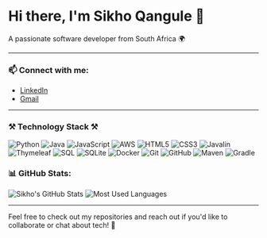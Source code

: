 # Hi there, I'm Sikho Qangule 👋
A passionate software developer from South Africa 🌍

---

### 📫 Connect with me:
- [LinkedIn](https://www.linkedin.com/in/sikhoq/)
- [Gmail](mailto:qangulesikho@gmail.com)

---

### ⚒ Technology Stack ⚒
![Python](https://img.shields.io/badge/-Python-333?style=for-the-badge&logo=python)
![Java](https://img.shields.io/badge/-Java-333?style=for-the-badge&logo=java)
![JavaScript](https://img.shields.io/badge/-JavaScript-333?style=for-the-badge&logo=javascript)
![AWS](https://img.shields.io/badge/-AWS-333?style=for-the-badge&logo=amazonaws)
![HTML5](https://img.shields.io/badge/-HTML5-333?style=for-the-badge&logo=html5)
![CSS3](https://img.shields.io/badge/-CSS3-333?style=for-the-badge&logo=css3)
![Javalin](https://img.shields.io/badge/-Javalin-333?style=for-the-badge&logo=javalin)
![Thymeleaf](https://img.shields.io/badge/-Thymeleaf-333?style=for-the-badge&logo=thymeleaf)
![SQL](https://img.shields.io/badge/-SQL-333?style=for-the-badge&logo=postgresql)
![SQLite](https://img.shields.io/badge/-SQLite-333?style=for-the-badge&logo=sqlite)
![Docker](https://img.shields.io/badge/-Docker-333?style=for-the-badge&logo=docker)
![Git](https://img.shields.io/badge/-Git-333?style=for-the-badge&logo=git)
![GitHub](https://img.shields.io/badge/-GitHub-333?style=for-the-badge&logo=github)
![Maven](https://img.shields.io/badge/-Maven-333?style=for-the-badge&logo=maven)
![Gradle](https://img.shields.io/badge/-Gradle-333?style=for-the-badge&logo=gradle)

### 📊 GitHub Stats:
![Sikho's GitHub Stats](https://github-readme-stats.vercel.app/api?username=SikhoQ&show_icons=true&layout=compact&theme=radical)
![Most Used Languages](https://github-readme-stats.vercel.app/api/top-langs/?username=SikhoQ&langs_count=10&layout=compact&theme=radical)

---

Feel free to check out my repositories and reach out if you'd like to collaborate or chat about tech! 🚀
